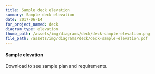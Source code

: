 ```yaml
---
title: Sample deck elevation
summary: Sample deck elevation
date: 2017-06-14
for_project_named: deck
diagram_type: elevation
thumb_path: /assets/img/diagrams/deck/deck-sample-elevation.png
file_path: /assets/img/diagrams/deck/deck-sample-elevation.pdf
---
```



#### Sample elevation

Download to see sample plan and requirements.
